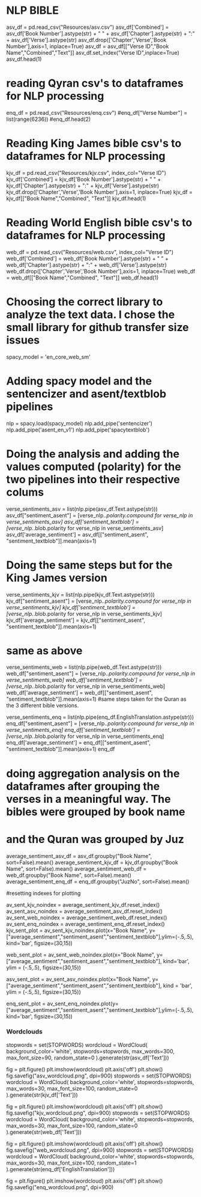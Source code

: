 
# NLP BIBLE

asv_df = pd.read_csv("Resources/asv.csv")
asv_df['Combined'] = asv_df['Book Number'].astype(str) + " " + asv_df['Chapter'].astype(str) + ":" + asv_df['Verse'].astype(str)
asv_df.drop(['Chapter','Verse','Book Number'],axis=1, inplace=True)
asv_df = asv_df[["Verse ID","Book Name","Combined","Text"]]
asv_df.set_index("Verse ID",inplace=True)
asv_df.head(1)
# reading Qyran csv's to dataframes for NLP processing 


enq_df = pd.read_csv("Resources/enq.csv")
#enq_df["Verse Number"] = list(range(6236))
#enq_df.head(2)

# Reading King James bible csv's to dataframes for NLP processing 

kjv_df = pd.read_csv("Resources/kjv.csv", index_col="Verse ID")
kjv_df['Combined'] = kjv_df['Book Number'].astype(str) + " " + kjv_df['Chapter'].astype(str) + ":" + kjv_df['Verse'].astype(str)
kjv_df.drop(['Chapter','Verse','Book Number'],axis=1, inplace=True)
kjv_df = kjv_df[["Book Name","Combined", "Text"]]
kjv_df.head(1)
# Reading World English bible csv's to dataframes for NLP processing 

web_df = pd.read_csv("Resources/web.csv", index_col="Verse ID")
web_df['Combined'] = web_df['Book Number'].astype(str) + " " + web_df['Chapter'].astype(str) + ":" + web_df['Verse'].astype(str)
web_df.drop(['Chapter','Verse','Book Number'],axis=1, inplace=True)
web_df = web_df[["Book Name","Combined", "Text"]]
web_df.head(1)
# Choosing the correct library to analyze the text data. I chose the small library for github transfer size issues

spacy_model = 'en_core_web_sm'
# Adding spacy model and the sentencizer and asent/textblob pipelines

nlp = spacy.load(spacy_model)
nlp.add_pipe('sentencizer')
nlp.add_pipe('asent_en_v1')
nlp.add_pipe('spacytextblob')

# Doing the analysis and adding the values computed (polarity) for the two pipelines into their respective colums

verse_sentiments_asv = list(nlp.pipe(asv_df.Text.astype(str)))
asv_df["sentiment_asent"] = [verse_nlp._.polarity.compound for verse_nlp in verse_sentiments_asv]
asv_df['sentiment_textblob'] = [verse_nlp._.blob.polarity for verse_nlp in verse_sentiments_asv]
asv_df['average_sentiment'] = asv_df[["sentiment_asent", "sentiment_textblob"]].mean(axis=1)
# Doing the same steps but for the King James version

verse_sentiments_kjv = list(nlp.pipe(kjv_df.Text.astype(str)))
kjv_df["sentiment_asent"] = [verse_nlp._.polarity.compound for verse_nlp in verse_sentiments_kjv]
kjv_df['sentiment_textblob'] = [verse_nlp._.blob.polarity for verse_nlp in verse_sentiments_kjv]
kjv_df['average_sentiment'] = kjv_df[["sentiment_asent", "sentiment_textblob"]].mean(axis=1)
# same as above

verse_sentiments_web = list(nlp.pipe(web_df.Text.astype(str)))
web_df["sentiment_asent"] = [verse_nlp._.polarity.compound for verse_nlp in verse_sentiments_web]
web_df['sentiment_textblob'] = [verse_nlp._.blob.polarity for verse_nlp in verse_sentiments_web]
web_df['average_sentiment'] = web_df[["sentiment_asent", "sentiment_textblob"]].mean(axis=1)
#same steps taken for the Quran as the 3 different bible versions.

verse_sentiments_enq = list(nlp.pipe(enq_df.EnglishTranslation.astype(str)))
enq_df["sentiment_asent"] = [verse_nlp._.polarity.compound for verse_nlp in verse_sentiments_enq]
enq_df['sentiment_textblob'] = [verse_nlp._.blob.polarity for verse_nlp in verse_sentiments_enq]
enq_df['average_sentiment'] = enq_df[["sentiment_asent", "sentiment_textblob"]].mean(axis=1)
enq_df

# doing aggregation analysis on the dataframes after grouping the verses in a meaningful way. The bibles were grouped by book name 
# and the Quran was grouped by Juz

average_sentiment_asv_df = asv_df.groupby("Book Name", sort=False).mean()
average_sentiment_kjv_df = kjv_df.groupby("Book Name", sort=False).mean()
average_sentiment_web_df = web_df.groupby("Book Name", sort=False).mean()
average_sentiment_enq_df = enq_df.groupby("JuzNo", sort=False).mean()

#resetting indexes for plotting

av_sent_kjv_noindex = average_sentiment_kjv_df.reset_index()
av_sent_asv_noindex = average_sentiment_asv_df.reset_index()
av_sent_web_noindex = average_sentiment_web_df.reset_index()
av_sent_enq_noindex = average_sentiment_enq_df.reset_index()
kjv_sent_plot = av_sent_kjv_noindex.plot(x="Book Name", y=["average_sentiment","sentiment_asent","sentiment_textblob"],ylim=(-.5,.5), kind='bar', figsize=(30,15))

web_sent_plot = av_sent_web_noindex.plot(x="Book Name", y=["average_sentiment","sentiment_asent","sentiment_textblob"], kind='bar', ylim = (-.5,.5), figsize=(30,15))

asv_sent_plot = av_sent_asv_noindex.plot(x="Book Name", y=["average_sentiment","sentiment_asent","sentiment_textblob"], kind = 'bar', ylim = (-.5,.5), figsize=(30,15))

enq_sent_plot = av_sent_enq_noindex.plot(y=["average_sentiment","sentiment_asent","sentiment_textblob"],ylim=(-.5,.5), kind='bar', figsize=(30,15))

### Wordclouds
stopwords = set(STOPWORDS)
wordcloud = WordCloud(
                          background_color='white',
                          stopwords=stopwords,
                          max_words=300,
                          max_font_size=90, 
                          random_state=0
                         ).generate(str(asv_df['Text']))

fig = plt.figure()
plt.imshow(wordcloud)
plt.axis('off')
plt.show()
fig.savefig("asv_wordcloud.png", dpi=900)
stopwords = set(STOPWORDS)
wordcloud = WordCloud(
                          background_color='white',
                          stopwords=stopwords,
                          max_words=30,
                          max_font_size=100, 
                          random_state=0
                         ).generate(str(kjv_df['Text']))

fig = plt.figure()
plt.imshow(wordcloud)
plt.axis('off')
plt.show()
fig.savefig("kjv_wordcloud.png", dpi=900)
stopwords = set(STOPWORDS)
wordcloud = WordCloud(
                          background_color='white',
                          stopwords=stopwords,
                          max_words=30,
                          max_font_size=100, 
                          random_state=0
                         ).generate(str(web_df['Text']))

fig = plt.figure()
plt.imshow(wordcloud)
plt.axis('off')
plt.show()
fig.savefig("web_wordcloud.png", dpi=900)
stopwords = set(STOPWORDS)
wordcloud = WordCloud(
                          background_color='white',
                          stopwords=stopwords,
                          max_words=30,
                          max_font_size=100, 
                          random_state=1
                         ).generate(str(enq_df['EnglishTranslation']))

fig = plt.figure()
plt.imshow(wordcloud)
plt.axis('off')
plt.show()
fig.savefig("enq_wordcloud.png", dpi=900)
